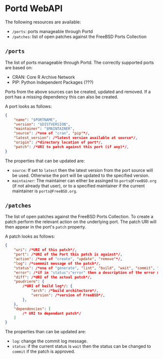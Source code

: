 # Portd WebAPI
The following resources are available:
 - `/ports`: ports manageable through Portd
 - `/patches`: list of open patches against the FreeBSD Ports Collection

## `/ports`
The list of ports manageable through Portd.  The correctly supported ports are based on:
 - CRAN: Core R Archive Network
 - PIP: Python Independent Packages (???)

Ports from the above sources can be created, updated and removed.  If a port has a missing dependency this can
also be created.

A port looks as follows:
```json
{
    "name": "$PORTNAME",
    "version": "$DISTVERSION",
    "maintainer": "$MAINTAINER",
    "source": /*one of "cran", "pip"*/,
    "latest_version": /*latest version available at source*/,
    "origin": /*directory location of port*/,
    "patch": /*URI to patch against this port (if any)*/,
}
```

The properties that can be updated are:
 - `source`: If set to `latest` then the latest version from the port source will be used.  Otherwise the port will be
   updated to the specified version.
 - `maintainer`: The maintainer can either be assinged to `ports@FreeBSD.org` (if not already that user), or to a
   specified maintainer if the current maintainer is `ports@FreeBSD.org`.

## `/patches`
The list of open patches against the FreeBSD Ports Collection.  To create a patch perform the relevant action on the
underlying port.  The patch URI will then appear in the port's `patch` property.

A patch looks as follows:
```json
{
    "uri": /*URI of this patch*/,
    "port": /*URI of the Port this patch is against*/,
    "action": /*one of "create", "update", "remove"*/,
    "log": /*commmit message of the patch*/,
    "status": /*one of "generate", "lint", "build", "wait", "commit", "error"*/,
    "error": /*if in "status":"error" then a description of the error message*/,
    "diff": /*URI of the actual patch*/,
    "poudriere": {
        /*URI of build log*/: {
            "arch": /*build architecture*/,
            "version": /*version of FreeBSD*/,
        },
    },
    "dependencies": [
        /* URI to dependant patch*/
    ]
}
```

The properties than can be updated are:
 - `log`: change the commit log message.
 - `status`: if the current status is `wait` then the status can be changed to `commit` if the patch is approved.
